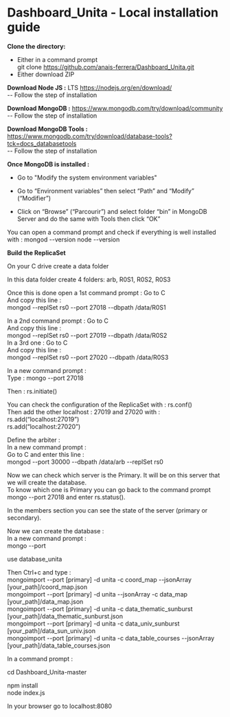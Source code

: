 # Dashboard_Unita - Local installation guide

__Clone the directory:__

* Either in a command prompt  
git clone https://github.com/anais-ferrera/Dashboard_Unita.git
* Either download ZIP 

__Download Node JS :__  LTS https://nodejs.org/en/download/  
-- Follow the step of installation  

__Download MongoDB :__ 
https://www.mongodb.com/try/download/community  
-- Follow the step of installation  

__Download MongoDB Tools :__
https://www.mongodb.com/try/download/database-tools?tck=docs_databasetools  
-- Follow the step of installation  

__Once MongoDB is installed :__

* Go to "Modify the system environment variables" 

* Go to “Environment variables” then select “Path” and “Modify” (“Modifier”)   
                
* Click on “Browse” (“Parcourir”) and select folder “bin” in MongoDB Server and do the same with Tools then click “OK”
 

You can open a command prompt and check if everything is well installed with :
mongod --version
node --version


__Build the ReplicaSet__

On your C drive create a data folder 

In this data folder create 4 folders: arb, R0S1, R0S2, R0S3

Once this is done open a 1st command prompt :
Go to C   
And copy this line :  
  mongod --replSet rs0 --port 27018 --dbpath /data/R0S1  


In a 2nd command prompt :
Go to C   
And copy this line :  
mongod --replSet rs0 --port 27019 --dbpath /data/R0S2  
In a 3rd one :
Go to C   
And copy this line :  
mongod --replSet rs0 --port 27020 --dbpath /data/R0S3

In a new command prompt :  
Type : mongo --port 27018

Then : rs.initiate()  

You can check the configuration of the ReplicaSet with : rs.conf()  
Then add the other localhost : 27019 and 27020 with :  
rs.add(“localhost:27019”)   
rs.add(“localhost:27020”)  

Define the arbiter :  
In a new command prompt :  
Go to C and enter this line :  
mongod --port 30000 --dbpath /data/arb --replSet rs0  


Now we can check which server is the Primary. It will be on this server that we will create the database.  
To know which one is Primary you can go back to the command prompt mongo --port 27018 and enter rs.status().  

In the members section you can see the state of the server (primary or secondary).  
 
Now we can create the database :  
In a new command prompt :  
mongo --port <primary>  

use database_unita  

Then Ctrl+c and type :  
mongoimport --port  [primary] -d unita -c coord_map --jsonArray [your_path]/coord_map.json  
mongoimport --port [primary] -d unita --jsonArray -c data_map [your_path]/data_map.json  
mongoimport --port  [primary] -d unita -c data_thematic_sunburst [your_path]/data_thematic_sunburst.json  
mongoimport --port  [primary] -d unita -c data_univ_sunburst [your_path]/data_sun_univ.json  
mongoimport --port  [primary] -d unita -c data_table_courses  --jsonArray [your_path]/data_table_courses.json  

In a command prompt :   

cd  Dashboard_Unita-master  

npm install  
node index.js   

In your browser go to localhost:8080  
